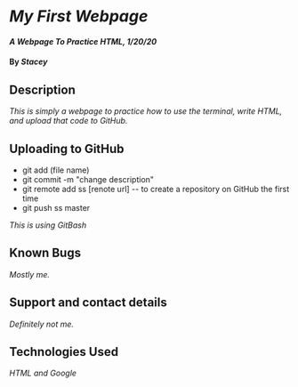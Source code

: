 # _My First Webpage_

#### _A Webpage To Practice HTML, 1/20/20_

#### By _**Stacey**_

## Description

_This is simply a webpage to practice how to use the terminal, write HTML, and upload that code to GitHub._

## Uploading to GitHub

* git add (file name)
* git commit -m "change description"
* git remote add ss [renote url] -- to create a repository on GitHub the first time
* git push ss master



_This is using GitBash_

## Known Bugs

_Mostly me._

## Support and contact details

_Definitely not me._

## Technologies Used

_HTML and Google_

